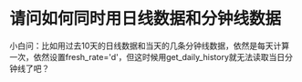 # 请问如何同时用日线数据和分钟线数据

小白问：比如用过去10天的日线数据和当天的几条分钟线数据，依然是每天计算一次，依然设置fresh_rate='d'，但这时候用get_daily_history就无法读取当日分钟线了吧？